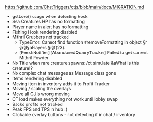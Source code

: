 https://github.com/ChatTriggers/ctjs/blob/main/docs/MIGRATION.md

- getLore() usage when detecting hook
- Sea Creatures HP has no formatting
- Player name in alert has no formatting
- Fishing Hook rendering disabled
- Mithril Grubbers not tracked
  - TypeError: Cannot find function #removeFormatting in object §r         §r§l§aPlayers §r§f(23).
  - [FeeshNotifier] [AbandonedQuarryTracker] Failed to get current Mithril Powder.
- No Title when rare creature spawns: /ct simulate &aWhat is this creature!?
- No complex chat messages as Message class gone
- Items rendering disabled
- Moving item in inventory adds it to Profit Tracker
- Moving / scaling the overlays
- Move all GUIs wrong moving
- CT load makes everything not work until lobby swap
- Sacks profits not tracked
- Peak FPS and TPS in hub :(
- Clickable overlay buttons  - not detecting if in chat / inventory